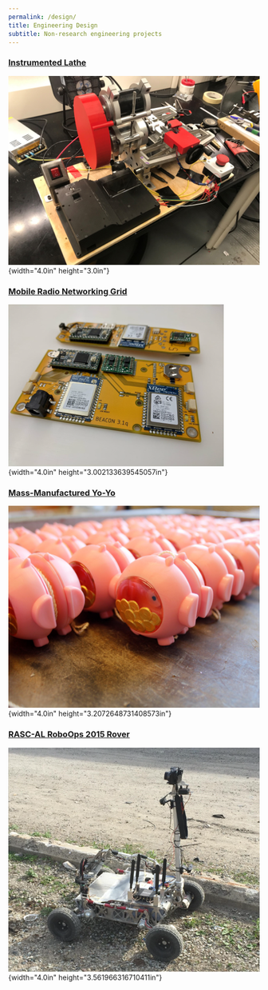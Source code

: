 ```yaml
---
permalink: /design/
title: Engineering Design
subtitle: Non-research engineering projects
---
```


### [Instrumented Lathe](/design/lathe/)

![](./media/Design/image1.jpeg){width="4.0in" height="3.0in"}

### [Mobile Radio Networking Grid](/design/coordinate/)

![](./media/Design/image2.png){width="4.0in"
height="3.002133639545057in"}

### [Mass-Manufactured Yo-Yo](/design/yoyo)

![](./media/Design/image3.png){width="4.0in"
height="3.2072648731408573in"}

### [RASC-AL RoboOps 2015 Rover](/design/rover/)

![](./media/Design/image4.png){width="4.0in"
height="3.561966316710411in"}
